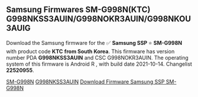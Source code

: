 <h2>Samsung Firmwares SM-G998N(KTC) G998NKSS3AUIN/G998NOKR3AUIN/G998NKOU3AUIG</h2>
Download the Samsung firmware for the ✅ <strong>Samsung SSP </strong> ⭐ <strong>SM-G998N</strong> with product code <strong>KTC</strong> <strong> from South Korea</strong>. This firmware has version number PDA <strong>G998NKSS3AUIN</strong> and CSC G998NOKR3AUIN. The operating system of this firmware is Android R , with build date 2021-10-14. Changelist <strong>22520955</strong>.


[SM-G998N](https://samfirm.shop/samsung/model/SM-G998N)
[G998NKSS3AUIN](https://samfirm.shop/samsung/pda/G998NKSS3AUIN)
[Download Firmware Samsung SSP SM-G998N](https://samfirm.shop/samsung/firmware/465119)
